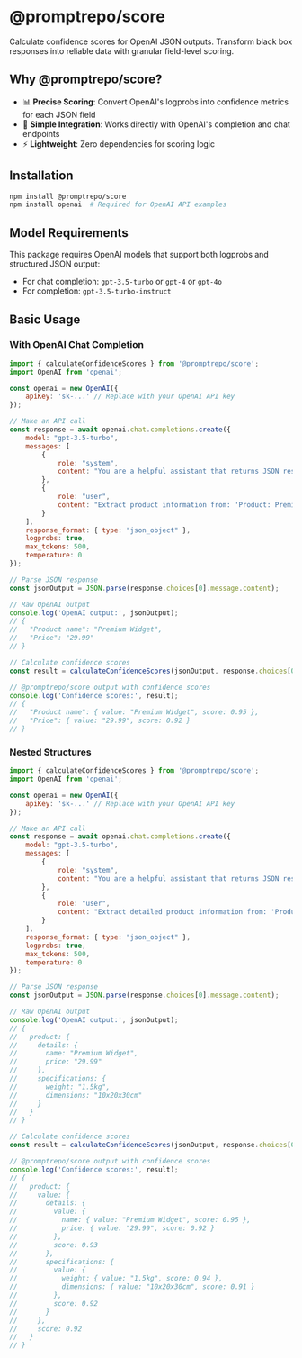# @promptrepo/score

Calculate confidence scores for OpenAI JSON outputs. Transform black box responses into reliable data with granular field-level scoring.

## Why @promptrepo/score?

- 📊 **Precise Scoring**: Convert OpenAI's logprobs into confidence metrics for each JSON field
- 🚀 **Simple Integration**: Works directly with OpenAI's completion and chat endpoints
- ⚡ **Lightweight**: Zero dependencies for scoring logic

## Installation

```bash
npm install @promptrepo/score
npm install openai  # Required for OpenAI API examples
```

## Model Requirements

This package requires OpenAI models that support both logprobs and structured JSON output:
- For chat completion: `gpt-3.5-turbo` or `gpt-4` or `gpt-4o`
- For completion: `gpt-3.5-turbo-instruct`

## Basic Usage

### With OpenAI Chat Completion
```javascript
import { calculateConfidenceScores } from '@promptrepo/score';
import OpenAI from 'openai';

const openai = new OpenAI({
    apiKey: 'sk-...' // Replace with your OpenAI API key
});

// Make an API call
const response = await openai.chat.completions.create({
    model: "gpt-3.5-turbo",
    messages: [
        {
            role: "system",
            content: "You are a helpful assistant that returns JSON responses."
        },
        {
            role: "user",
            content: "Extract product information from: 'Product: Premium Widget, Price: $29.99'"
        }
    ],
    response_format: { type: "json_object" },
    logprobs: true,
    max_tokens: 500,
    temperature: 0
});

// Parse JSON response
const jsonOutput = JSON.parse(response.choices[0].message.content);

// Raw OpenAI output
console.log('OpenAI output:', jsonOutput);
// {
//   "Product name": "Premium Widget",
//   "Price": "29.99"
// }

// Calculate confidence scores
const result = calculateConfidenceScores(jsonOutput, response.choices[0].logprobs.content);

// @promptrepo/score output with confidence scores
console.log('Confidence scores:', result);
// {
//   "Product name": { value: "Premium Widget", score: 0.95 },
//   "Price": { value: "29.99", score: 0.92 }
// }
```

### Nested Structures
```javascript
import { calculateConfidenceScores } from '@promptrepo/score';
import OpenAI from 'openai';

const openai = new OpenAI({
    apiKey: 'sk-...' // Replace with your OpenAI API key
});

// Make an API call
const response = await openai.chat.completions.create({
    model: "gpt-3.5-turbo",
    messages: [
        {
            role: "system",
            content: "You are a helpful assistant that returns JSON responses with nested product information."
        },
        {
            role: "user",
            content: "Extract detailed product information from: 'Product: Premium Widget, Price: $29.99, Weight: 1.5kg, Dimensions: 10x20x30cm'"
        }
    ],
    response_format: { type: "json_object" },
    logprobs: true,
    max_tokens: 500,
    temperature: 0
});

// Parse JSON response
const jsonOutput = JSON.parse(response.choices[0].message.content);

// Raw OpenAI output
console.log('OpenAI output:', jsonOutput);
// {
//   product: {
//     details: {
//       name: "Premium Widget",
//       price: "29.99"
//     },
//     specifications: {
//       weight: "1.5kg",
//       dimensions: "10x20x30cm"
//     }
//   }
// }

// Calculate confidence scores
const result = calculateConfidenceScores(jsonOutput, response.choices[0].logprobs.content);

// @promptrepo/score output with confidence scores
console.log('Confidence scores:', result);
// {
//   product: {
//     value: {
//       details: {
//         value: {
//           name: { value: "Premium Widget", score: 0.95 },
//           price: { value: "29.99", score: 0.92 }
//         },
//         score: 0.93
//       },
//       specifications: {
//         value: {
//           weight: { value: "1.5kg", score: 0.94 },
//           dimensions: { value: "10x20x30cm", score: 0.91 }
//         },
//         score: 0.92
//       }
//     },
//     score: 0.92
//   }
// }
```